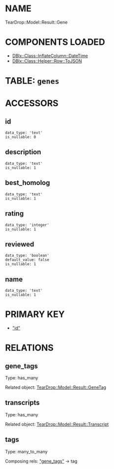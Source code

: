 # NAME

TearDrop::Model::Result::Gene

# COMPONENTS LOADED

- [DBIx::Class::InflateColumn::DateTime](https://metacpan.org/pod/DBIx::Class::InflateColumn::DateTime)
- [DBIx::Class::Helper::Row::ToJSON](https://metacpan.org/pod/DBIx::Class::Helper::Row::ToJSON)

# TABLE: `genes`

# ACCESSORS

## id

    data_type: 'text'
    is_nullable: 0

## description

    data_type: 'text'
    is_nullable: 1

## best\_homolog

    data_type: 'text'
    is_nullable: 1

## rating

    data_type: 'integer'
    is_nullable: 1

## reviewed

    data_type: 'boolean'
    default_value: false
    is_nullable: 1

## name

    data_type: 'text'
    is_nullable: 1

# PRIMARY KEY

- ["id"](#id)

# RELATIONS

## gene\_tags

Type: has\_many

Related object: [TearDrop::Model::Result::GeneTag](https://github.com/h3kker/tearDrop/blob/master/doc/pod/TearDrop/Model/Result/GeneTag.md)

## transcripts

Type: has\_many

Related object: [TearDrop::Model::Result::Transcript](https://github.com/h3kker/tearDrop/blob/master/doc/pod/TearDrop/Model/Result/Transcript.md)

## tags

Type: many\_to\_many

Composing rels: ["gene\_tags"](#gene_tags) -> tag
